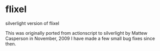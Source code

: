 flixel
======

silverlight version of flixel

This was originally ported from actionscript to silverlight by Mattew Casperson in November, 2009
I have made a few small bug fixes since then.
